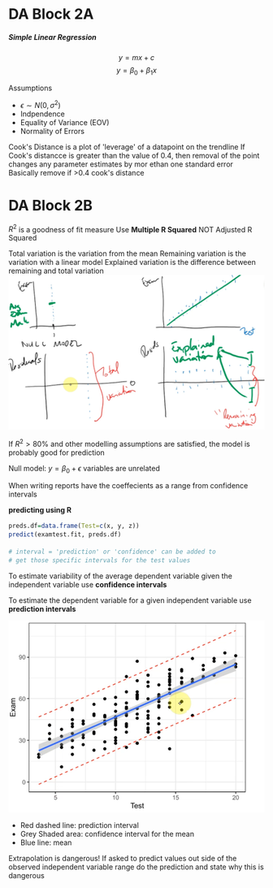 # DA Block 2A
##### Simple Linear Regression
$$y=mx+c$$
$$y = \beta_0 + \beta_1 x$$

Assumptions
- $\epsilon \sim N(0, \sigma^2)$
- Indpendence
- Equality of Variance (EOV)
- Normality of Errors

Cook's Distance is a plot of 'leverage' of a datapoint on the trendline
If Cook's distancce is greater than the value of 0.4, then removal of the point changes any parameter estimates by mor ethan one standard error
Basically remove if >0.4 cook's distance

# DA Block 2B
$R^2$ is a goodness of fit measure
Use **Multiple R Squared** NOT Adjusted R Squared

Total variation is the variation from the mean
Remaining variation is the variation with a linear model
Explained variation is the difference between remaining and total variation
![](1651283669.png)

If $R^2 > 80\%$ and other modelling assumptions are satisfied, the model is probably good
for prediction

Null model: $y = \beta_0 + \epsilon$ variables are unrelated

When writing reports have the coeffecients as a range from confidence intervals

**predicting using R**
```R
preds.df=data.frame(Test=c(x, y, z))
predict(examtest.fit, preds.df)

# interval = 'prediction' or 'confidence' can be added to 
# get those specific intervals for the test values
```

To estimate variability of the average dependent variable given the independent variable use **confidence intervals**

To estimate the dependent variable for a given independent variable use **prediction intervals**


![](1651285651.png)
- Red dashed line: prediction interval
- Grey Shaded area: confidence interval for the mean
- Blue line: mean

Extrapolation is dangerous!
If asked to predict values out side of the observed independent variable range do the prediction and state why this is dangerous

